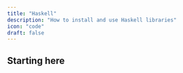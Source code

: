```yaml
---
title: "Haskell"
description: "How to install and use Haskell libraries"
icon: "code"
draft: false
---
```


## Starting here


